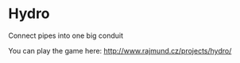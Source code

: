 # Hydro
Connect pipes into one big conduit

You can play the game here: http://www.rajmund.cz/projects/hydro/
